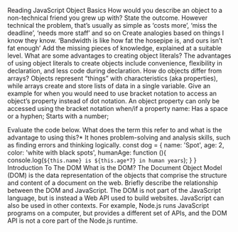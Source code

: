 Reading
JavaScript Object Basics
How would you describe an object to a non-technical friend you grew up with?
State the outcome. However technical the problem, that’s usually as simple as ‘costs more’, ‘miss the deadline’, ‘needs more staff’ and so on
Create analogies based on things I know they know. ‘Bandwidth is like how fat the hosepipe is, and ours isn’t fat enough’
Add the missing pieces of knowledge, explained at a suitable level.
What are some advantages to creating object literals?
The advantages of using object literals to create objects include convenience, flexibility in declaration, and less code during declaration.
How do objects differ from arrays?
Objects represent “things” with characteristics (aka properties), while arrays create and store lists of data in a single variable.
Give an example for when you would need to use bracket notation to access an object’s property instead of dot notation.
An object property can only be accessed using the bracket notation when/if a property name: Has a space or a hyphen; Starts with a number;

Evaluate the code below. What does the term this refer to and what is the advantage to using this?*
It hones problem-solving and analysis skills, such as finding errors and thinking logically.
const dog = {
  name: 'Spot',
  age: 2,
  color: 'white with black spots',
  humanAge: function (){
    console.log(`${this.name} is ${this.age*7} in human years`);
  }
}
Introduction To The DOM
What is the DOM?
The Document Object Model (DOM) is the data representation of the objects that comprise the structure and content of a document on the web.
Briefly describe the relationship between the DOM and JavaScript.
The DOM is not part of the JavaScript language, but is instead a Web API used to build websites. JavaScript can also be used in other contexts. For example, Node.js runs JavaScript programs on a computer, but provides a different set of APIs, and the DOM API is not a core part of the Node.js runtime.

